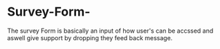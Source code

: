 # Survey-Form-
The survey Form is basically an input of how user's can be accssed and aswell give support by dropping they feed back message.

